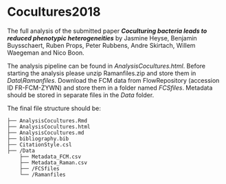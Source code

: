 # Cocultures2018

The full analysis of the submitted paper ***Coculturing bacteria leads to reduced phenotypic heterogeneities*** by Jasmine Heyse, Benjamin Buysschaert, Ruben Props, Peter Rubbens, Andre Skirtach, Willem Waegeman and Nico Boon.

The analysis pipeline can be found in _AnalysisCocultures.html_. Before starting the analysis please unzip Ramanfiles.zip and store them in _Data\Ramanfiles_. Download the FCM data from FlowRepository (accession ID FR-FCM-ZYWN) and store them in a folder named _FCSfiles_. Metadata should be stored in separate files in the _Data_ folder.

The final file structure should be: 

```
├── AnalysisCocultures.Rmd
├── AnalysisCocultures.html
├── AnalysisCocultures.md
├── bibliography.bib
├── CitationStyle.csl
├── /Data
    ├── Metadata_FCM.csv
    ├── Metadata_Raman.csv
    ├── /FCSfiles
    └── /Ramanfiles
```